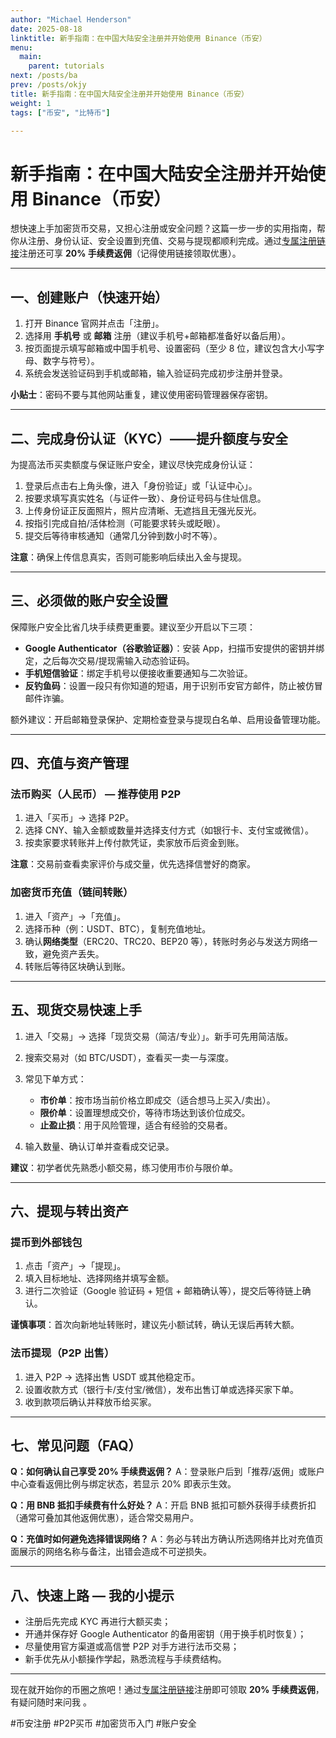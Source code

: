 ```yaml
---
author: "Michael Henderson"
date: 2025-08-18
linktitle: 新手指南：在中国大陆安全注册并开始使用 Binance（币安）
menu:
  main:
    parent: tutorials
next: /posts/ba
prev: /posts/okjy
title: 新手指南：在中国大陆安全注册并开始使用 Binance（币安）
weight: 1
tags: ["币安", "比特币"]

---
```

# 新手指南：在中国大陆安全注册并开始使用 Binance（币安）

想快速上手加密货币交易，又担心注册或安全问题？这篇一步一步的实用指南，帮你从注册、身份认证、安全设置到充值、交易与提现都顺利完成。通过[专属注册链接](https://www.binance.com/join?ref=UKNXKQAK)注册还可享 **20% 手续费返佣**（记得使用链接领取优惠）。

---

## 一、创建账户（快速开始）

1. 打开 Binance 官网并点击「注册」。
2. 选择用 **手机号** 或 **邮箱** 注册（建议手机号+邮箱都准备好以备后用）。
3. 按页面提示填写邮箱或中国手机号、设置密码（至少 8 位，建议包含大小写字母、数字与符号）。
4. 系统会发送验证码到手机或邮箱，输入验证码完成初步注册并登录。

**小贴士**：密码不要与其他网站重复，建议使用密码管理器保存密钥。

---

## 二、完成身份认证（KYC）——提升额度与安全

为提高法币买卖额度与保证账户安全，建议尽快完成身份认证：

1. 登录后点击右上角头像，进入「身份验证」或「认证中心」。
2. 按要求填写真实姓名（与证件一致）、身份证号码与住址信息。
3. 上传身份证正反面照片，照片应清晰、无遮挡且无强光反光。
4. 按指引完成自拍/活体检测（可能要求转头或眨眼）。
5. 提交后等待审核通知（通常几分钟到数小时不等）。

**注意**：确保上传信息真实，否则可能影响后续出入金与提现。

---

## 三、必须做的账户安全设置

保障账户安全比省几块手续费更重要。建议至少开启以下三项：

* **Google Authenticator（谷歌验证器）**：安装 App，扫描币安提供的密钥并绑定，之后每次交易/提现需输入动态验证码。
* **手机短信验证**：绑定手机号以便接收重要通知与二次验证。
* **反钓鱼码**：设置一段只有你知道的短语，用于识别币安官方邮件，防止被仿冒邮件诈骗。

额外建议：开启邮箱登录保护、定期检查登录与提现白名单、启用设备管理功能。

---

## 四、充值与资产管理

### 法币购买（人民币） — 推荐使用 P2P

1. 进入「买币」→ 选择 P2P。
2. 选择 CNY、输入金额或数量并选择支付方式（如银行卡、支付宝或微信）。
3. 按卖家要求转账并上传付款凭证，卖家放币后资金到账。

**注意**：交易前查看卖家评价与成交量，优先选择信誉好的商家。

### 加密货币充值（链间转账）

1. 进入「资产」→「充值」。
2. 选择币种（例：USDT、BTC），复制充值地址。
3. 确认**网络类型**（ERC20、TRC20、BEP20 等），转账时务必与发送方网络一致，避免资产丢失。
4. 转账后等待区块确认到账。

---

## 五、现货交易快速上手

1. 进入「交易」→ 选择「现货交易（简洁/专业）」。新手可先用简洁版。
2. 搜索交易对（如 BTC/USDT），查看买一卖一与深度。
3. 常见下单方式：

   * **市价单**：按市场当前价格立即成交（适合想马上买入/卖出）。
   * **限价单**：设置理想成交价，等待市场达到该价位成交。
   * **止盈止损**：用于风险管理，适合有经验的交易者。
4. 输入数量、确认订单并查看成交记录。

**建议**：初学者优先熟悉小额交易，练习使用市价与限价单。

---

## 六、提现与转出资产

### 提币到外部钱包

1. 点击「资产」→「提现」。
2. 填入目标地址、选择网络并填写金额。
3. 进行二次验证（Google 验证码 + 短信 + 邮箱确认等），提交后等待链上确认。

**谨慎事项**：首次向新地址转账时，建议先小额试转，确认无误后再转大额。

### 法币提现（P2P 出售）

1. 进入 P2P → 选择出售 USDT 或其他稳定币。
2. 设置收款方式（银行卡/支付宝/微信），发布出售订单或选择买家下单。
3. 收到款项后确认并释放币给买家。

---

## 七、常见问题（FAQ）

**Q：如何确认自己享受 20% 手续费返佣？**
A：登录账户后到「推荐/返佣」或账户中心查看返佣比例与绑定状态，若显示 20% 即表示生效。

**Q：用 BNB 抵扣手续费有什么好处？**
A：开启 BNB 抵扣可额外获得手续费折扣（通常可叠加其他返佣优惠），适合常交易用户。

**Q：充值时如何避免选择错误网络？**
A：务必与转出方确认所选网络并比对充值页面展示的网络名称与备注，出错会造成不可逆损失。

---

## 八、快速上路 — 我的小提示

* 注册后先完成 KYC 再进行大额买卖；
* 开通并保存好 Google Authenticator 的备用密钥（用于换手机时恢复）；
* 尽量使用官方渠道或高信誉 P2P 对手方进行法币交易；
* 新手优先从小额操作学起，熟悉流程与手续费结构。

---

现在就开始你的币圈之旅吧！通过[专属注册链接](https://www.binance.com/join?ref=UKNXKQAK)注册即可领取 **20% 手续费返佣**，有疑问随时来问我 。

\#币安注册 #P2P买币 #加密货币入门 #账户安全
